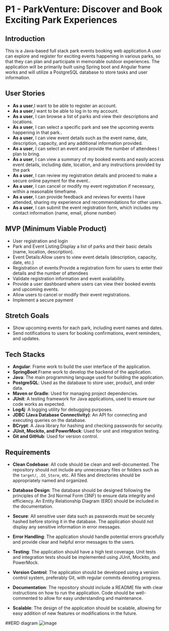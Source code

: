 # P1 - ParkVenture: Discover and Book Exciting Park Experiences

## Introduction

This is a Java-based full stack park events booking web application.A user can explore and register for exciting events happening in various parks, so that they can plan and participate in memorable outdoor experiences. The application will be primarily built using Spring boot and Angular frame works and will utilize a PostgreSQL database to store tasks and user information.

## User Stories

- **As a user**,I want to be able to register an account.
- **As a user**,I want to be able to log in to my account.
- **As a user**, I can browse a list of parks and view their descriptions and locations. 
- **As a user**, I can select a specific park and see the upcoming events happening in that park.. 
- **As a user**, I can view event details such as the event name, date, description, capacity, and any additional information provided. 
- **As a user**, I can select an event and provide the number of attendees I plan to bring. 
- **As a user**, I can view a summary of my booked events and easily access event details, including date, location, and any instructions provided by the park 
- **As a user**, I can review my registration details and proceed to make a secure online payment for the event.. 
- **As a user**, I can cancel or modify my event registration if necessary, within a reasonable timeframe. 
- **As a user**,  I can provide feedback and reviews for events I have attended, sharing my experience and recommendations for other users. 
- **As a user**, I can submit the event registration form, which includes my contact information (name, email, phone number)


## MVP (Minimum Viable Product)

- User registration and login
- Park and Event Listing:Display a list of parks and their basic details (name, location, description).
- Event Details:Allow users to view event details (description, capacity, date, etc.)
- Registration of events:Provide a registration form for users to enter their details and the number of attendees
- Validate registration information and event availability.  
- Provide a user dashboard where users can view their booked events and upcoming events.
- Allow users to cancel or modify their event registrations.
- Implement a secure payment 



## Stretch Goals

- Show upcoming events for each park, including event names and dates.
- Send notifications to users for booking confirmations, event reminders, and updates.

## Tech Stacks

- **Angular**: Frame work to build the user interface of the application.
- **SpringBoot**:Frame work to develop the backend of the application.
- **Java**: The main programming language used for building the application.
- **PostgreSQL**: Used as the database to store user, product, and order data.
- **Maven or Gradle**: Used for managing project dependencies.
- **JUnit**: A testing framework for Java applications, used to ensure our code works as expected.
- **Log4j**: A logging utility for debugging purposes.
- **JDBC (Java Database Connectivity)**: An API for connecting and executing queries on the database.
- **BCrypt**: A Java library for hashing and checking passwords for security.
- **JUnit, Mockito, and PowerMock**: Used for unit and integration testing.
- **Git and GitHub**: Used for version control.

## Requirements

- **Clean Codebase**: All code should be clean and well-documented. The repository should not include any unnecessary files or folders such as the `target/`, `.DS_Store`, etc. All files and directories should be appropriately named and organized.

- **Database Design**: The database should be designed following the principles of the 3rd Normal Form (3NF) to ensure data integrity and efficiency. An Entity Relationship Diagram (ERD) should be included in the documentation.

- **Secure**: All sensitive user data such as passwords must be securely hashed before storing it in the database. The application should not display any sensitive information in error messages.

- **Error Handling**: The application should handle potential errors gracefully and provide clear and helpful error messages to the users.

- **Testing**: The application should have a high test coverage. Unit tests and integration tests should be implemented using JUnit, Mockito, and PowerMock.

- **Version Control**: The application should be developed using a version control system, preferably Git, with regular commits denoting progress.

- **Documentation**: The repository should include a README file with clear instructions on how to run the application. Code should be well-commented to allow for easy understanding and maintenance.

- **Scalable**: The design of the application should be scalable, allowing for easy addition of new features or modifications in the future.

##ERD diagram
![image](https://github.com/052223-java-angular/Bethelhem_P1-Back_End/assets/98676637/4b9660b7-aa64-40f6-971e-90b77ef87422)


